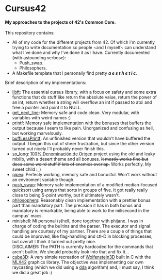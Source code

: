 # Cursus42
#### My approaches to the projects of 42's Common Core.

This repository contains:
- All of my code for the different projects from 42. Of which I'm currently trying to write documentation so people ~and I myself~ can understand what I've done and why I've done it as I have. Currently documented (with astounding verbose):
  - Push_swap.
  - Philosophers.
- A Makefile template that I personally find pretty **_a e s t h e t i c_**.

Brief description of my implementations:
- [libft](https://github.com/IcaroJam/Cursus42/tree/master/libft): The essential cursus library, with a focus on safety and some extra functions that do stuff like return the absolute value, return the power of an int, return whether a string will overflow an int if passed to atoi and free a pointer and point it to NULL.
- [get_next_line](https://github.com/IcaroJam/Cursus42/tree/master/get_next_line): Memory safe and code clean. Very modular, with variables with weird names :)
- [printf](https://github.com/IcaroJam/Cursus42/tree/master/printf): Memory safe implementation with the bonuses that buffers the output because I seem to like pain. Unorganized and confusing as hell, but working marvelously.
- [buffLessPrintf](https://github.com/IcaroJam/Cursus42/tree/master/buffLessPrintf%20%5BDead%20till%20further%20notice%5D): An unfinished version that wouldn't have buffered the output. I began this out of sheer frustration, but since the other version turned out nicely I'll probably never finish this.
- [so_long](https://github.com/IcaroJam/Cursus42/tree/master/so_long): [100% Denominación de Origen](https://en.wikipedia.org/wiki/Denominaci%C3%B3n_de_origen) project using the old and leaky mlxlib, with a desert theme and all bonuses. ~~It mostly works fine but does some weird stuff if lots of enemies overlap.~~ Works perfectly. My sweet child :_)
- [pipex](https://github.com/IcaroJam/Cursus42/tree/master/pipex): Perfecly working, memory safe and bonusful. Won't work without an enviroment variable though.
- [push_swap](https://github.com/IcaroJam/Cursus42/tree/master/push_swap): Memory safe implementation of a modified median-focused quicksort using arrays that sorts in groups of five. It got really really close to being 5-point worthy, but it ultimately wasn't.
- [philosophers](https://github.com/IcaroJam/Cursus42/tree/master/philo): Reasonably clean implementation with a prettier bonus part than mandatory part. The precision it has in both bonus and mandatory is remarkable, being able to work to the milisecond in the campus' macs.
- [minishell](https://github.com/IcaroJam/Cursus42/tree/master/minishell): Mi personal (s)hell, done together with [phijano](https://github.com/phijano). I was in charge of coding the builtins and the parser. The executor and signal handling are courtesy of my partner. There are a couple of things that could be improved, like flag-handling and ctl-D in blocking processes, but overall I think it turned out pretty nice.  
DISCLAIMER: The PATH is currently hardcoded for the commands that aren't builtin. We should probably look into that and fix it...
- [cube3D](https://github.com/IcaroJam/Cursus42/tree/master/cube3D): A very simple recreation of [Wolfenstein3D](https://en.wikipedia.org/wiki/Wolfenstein_3D) built in C with the [MLX42](https://github.com/codam-coding-college/MLX42) graphics library. The objective was implementing our own raycasting (which we did using a [dda](https://en.wikipedia.org/wiki/Digital_differential_analyzer_(graphics_algorithm)) algorithm) and, I must say, I think we did a great job :)
